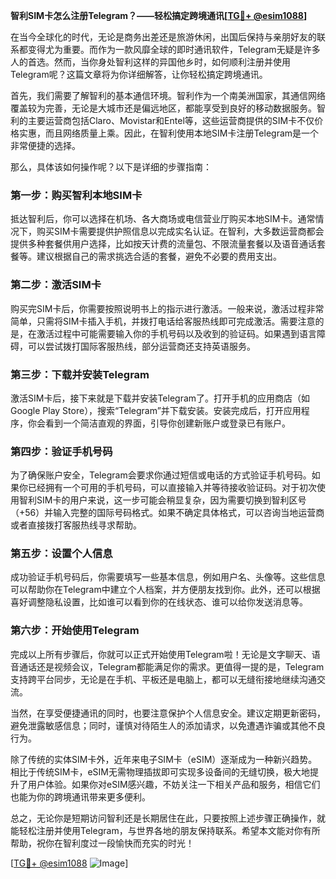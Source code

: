 **智利SIM卡怎么注册Telegram？——轻松搞定跨境通讯[[TG💪+ @esim1088](https://t.me/s/esim1088)]**

在当今全球化的时代，无论是商务出差还是旅游休闲，出国后保持与亲朋好友的联系都变得尤为重要。而作为一款风靡全球的即时通讯软件，Telegram无疑是许多人的首选。然而，当你身处智利这样的异国他乡时，如何顺利注册并使用Telegram呢？这篇文章将为你详细解答，让你轻松搞定跨境通讯。

首先，我们需要了解智利的基本通信环境。智利作为一个南美洲国家，其通信网络覆盖较为完善，无论是大城市还是偏远地区，都能享受到良好的移动数据服务。智利的主要运营商包括Claro、Movistar和Entel等，这些运营商提供的SIM卡不仅价格实惠，而且网络质量上乘。因此，在智利使用本地SIM卡注册Telegram是一个非常便捷的选择。

那么，具体该如何操作呢？以下是详细的步骤指南：

### 第一步：购买智利本地SIM卡

抵达智利后，你可以选择在机场、各大商场或电信营业厅购买本地SIM卡。通常情况下，购买SIM卡需要提供护照信息以完成实名认证。在智利，大多数运营商都会提供多种套餐供用户选择，比如按天计费的流量包、不限流量套餐以及语音通话套餐等。建议根据自己的需求挑选合适的套餐，避免不必要的费用支出。

### 第二步：激活SIM卡

购买完SIM卡后，你需要按照说明书上的指示进行激活。一般来说，激活过程非常简单，只需将SIM卡插入手机，并拨打电话给客服热线即可完成激活。需要注意的是，在激活过程中可能需要输入你的手机号码以及收到的验证码。如果遇到语言障碍，可以尝试拨打国际客服热线，部分运营商还支持英语服务。

### 第三步：下载并安装Telegram

激活SIM卡后，接下来就是下载并安装Telegram了。打开手机的应用商店（如Google Play Store），搜索“Telegram”并下载安装。安装完成后，打开应用程序，你会看到一个简洁直观的界面，引导你创建新账户或登录已有账户。

### 第四步：验证手机号码

为了确保账户安全，Telegram会要求你通过短信或电话的方式验证手机号码。如果你已经拥有一个可用的手机号码，可以直接输入并等待接收验证码。对于初次使用智利SIM卡的用户来说，这一步可能会稍显复杂，因为需要切换到智利区号（+56）并输入完整的国际号码格式。如果不确定具体格式，可以咨询当地运营商或者直接拨打客服热线寻求帮助。

### 第五步：设置个人信息

成功验证手机号码后，你需要填写一些基本信息，例如用户名、头像等。这些信息可以帮助你在Telegram中建立个人档案，并方便朋友找到你。此外，还可以根据喜好调整隐私设置，比如谁可以看到你的在线状态、谁可以给你发送消息等。

### 第六步：开始使用Telegram

完成以上所有步骤后，你就可以正式开始使用Telegram啦！无论是文字聊天、语音通话还是视频会议，Telegram都能满足你的需求。更值得一提的是，Telegram支持跨平台同步，无论是在手机、平板还是电脑上，都可以无缝衔接地继续沟通交流。

当然，在享受便捷通讯的同时，也要注意保护个人信息安全。建议定期更新密码，避免泄露敏感信息；同时，谨慎对待陌生人的添加请求，以免遭遇诈骗或其他不良行为。

除了传统的实体SIM卡外，近年来电子SIM卡（eSIM）逐渐成为一种新兴趋势。相比于传统SIM卡，eSIM无需物理插拔即可实现多设备间的无缝切换，极大地提升了用户体验。如果你对eSIM感兴趣，不妨关注一下相关产品和服务，相信它们也能为你的跨境通讯带来更多便利。

总之，无论你是短期访问智利还是长期居住在此，只要按照上述步骤正确操作，就能轻松注册并使用Telegram，与世界各地的朋友保持联系。希望本文能对你有所帮助，祝你在智利度过一段愉快而充实的时光！

[[TG💪+ @esim1088](https://t.me/s/esim1088) ![Image](https://i.postimg.cc/4NQfJmqS/Snipaste-2025-05-13-00-14-12.png)]
